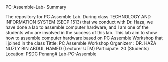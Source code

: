 PC-Assemble-Lab-
Summary

The repository for PC Assemble Lab. During class TECHNOLOGY AND INFORMATION SYSTEM (SECP 1513) that we conduct with Dr. Haza, we have done a lab to assemble computer hardware, and I am one of the students who are involved in the success of this lab. This lab aim to show how to assemble computer hardware based on PC Assemble Workshop that i joined in the class
Tittle: PC Assemble Workshop
Organizerr : DR. HAZA NUZLY BIN ABDUL HAMED (Lecturer UTM)
Participate: 20 (Students)
Location: PSDC Penang# Lab-PC-Assemble
